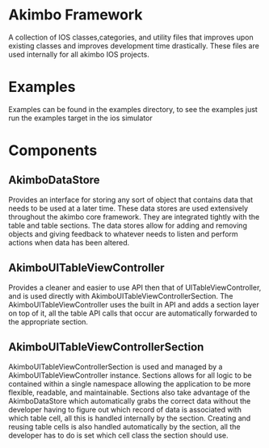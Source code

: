 # Akimbo Framework

A collection of IOS classes,categories, and utility files that improves upon existing classes and improves development time drastically. 
These files are used internally for all akimbo IOS projects.

# Examples

Examples can be found in the examples directory, to see the examples just run the examples target in the ios simulator

# Components

## AkimboDataStore

Provides an interface for storing any sort of object that contains data that needs to be used at a later time. These data stores are used extensively throughout the akimbo core framework.
They are integrated tightly with the table and table sections. The data stores allow for adding and removing objects and giving feedback to whatever needs to listen and perform actions when data has been altered.

## AkimboUITableViewController

Provides a cleaner and easier to use API then that of UITableViewController, and is used directly with AkimboUITableViewControllerSection.
The AkimboUITableViewController uses the built in API and adds a section layer on top of it, all the table API calls that occur are automatically forwarded to the appropriate section.

## AkimboUITableViewControllerSection

AkimboUITableViewControllerSection is used and managed by a AkimboUITableViewController instance. Sections allows for all logic to be contained within a single namespace allowing the application to be more flexible, readable, and maintainable.
Sections also take advantage of the AkimboDataStore which automatically grabs the correct data without the developer having to figure out which record of data is associated with which table cell, all this is handled internally by the section.
Creating and reusing table cells is also handled automatically by the section, all the developer has to do is set which cell class the section should use.
